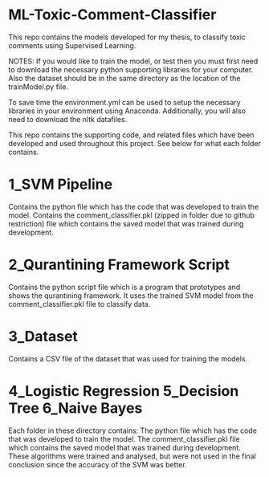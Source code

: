 # ML-Toxic-Comment-Classifier
This repo contains the models developed for my thesis, to classify toxic comments using Supervised Learning.

NOTES:
If you would like to train the model, or test then you must first need to download the necessary python supporting libraries
for your computer. Also the dataset should be in the same directory as the location of the trainModel.py file.

To save time the environment.yml can be used to setup the necessary libraries in your environment using Anaconda.
Additionally, you will also need to download the nltk datafiles. 



This repo contains the supporting code, and related files which have been developed 
and used throughout this project. See below for what each folder contains.

1_SVM Pipeline
=======================
Contains the python file which has the code that was developed to train the model. 
Contains the comment_classifier.pkl (zipped in folder due to github restriction) file which contains the saved model that was trained during development.


2_Qurantining Framework Script
=======================
Contains the python script file which is a program that prototypes and shows the qurantining framework. It uses
the trained SVM model from the comment_classifier.pkl file to classify data.

3_Dataset
=======================
Contains a CSV file of the dataset that was used for training the models.


4_Logistic Regression
5_Decision Tree
6_Naive Bayes
=======================
Each folder in these directory contains:
The python file which has the code that was developed to train the model. 
The comment_classifier.pkl file which contains the saved model that was trained during development.
These algorithms were trained and analysed, but were not used in the final conclusion since the accuracy of the SVM was better.

